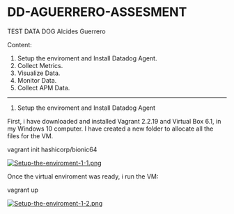 # DD-AGUERRERO-ASSESMENT
TEST DATA DOG
Alcides Guerrero

Content:
1. Setup the enviroment and Install Datadog Agent.
2. Collect Metrics.
3. Visualize Data.
4. Monitor Data.
5. Collect APM Data.
------------------------------------------------------------------------------------------------------------------------------------------------------------------------------

1. Setup the enviroment and Install Datadog Agent

First, i have downloaded and installed Vagrant 2.2.19 and Virtual Box 6.1, in my Windows 10 computer.
I have created a new folder to allocate all the files for the VM.

vagrant init hashicorp/bionic64

[![Setup-the-enviroment-1-1.png](https://i.postimg.cc/MT5qnL3k/Setup-the-enviroment-1-1.png)](https://postimg.cc/ygDw5Lzn)

Once  the virtual enviroment was ready, i run the VM:

vagrant up

[![Setup-the-enviroment-1-2.png](https://i.postimg.cc/qq8JkRfL/Setup-the-enviroment-1-2.png)](https://postimg.cc/vxZFhGZg)
